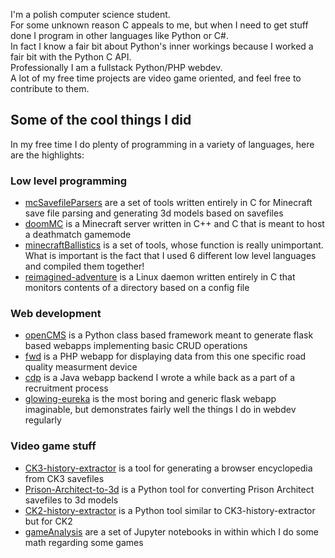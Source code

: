 I'm a polish computer science student.  
For some unknown reason C appeals to me, but when I need to get stuff done I program in other languages like Python or C#.  
In fact I know a fair bit about Python's inner workings because I worked a fair bit with the Python C API.  
Professionally I am a fullstack Python/PHP webdev.  
A lot of my free time projects are video game oriented, and feel free to contribute to them.  

## Some of the cool things I did

In my free time I do plenty of programming in a variety of languages, here are the highlights:

### Low level programming

- [mcSavefileParsers](https://github.com/TCA166/mcSavefileParsers) are a set of tools written entirely in C for Minecraft save file parsing and generating 3d models based on savefiles
- [doomMC](https://github.com/TCA166/doomMC) is a Minecraft server written in C++ and C that is meant to host a deathmatch gamemode
- [minecraftBallistics](https://github.com/TCA166/minecraftBallistics) is a set of tools, whose function is really unimportant. What is important is the fact that I used 6 different low level languages and compiled them together!
- [reimagined-adventure](https://github.com/TCA166/reimagined-adventure) is a Linux daemon written entirely in C that monitors contents of a directory based on a config file

### Web development

- [openCMS](https://github.com/TCA166/openCMS) is a Python class based framework meant to generate flask based webapps implementing basic CRUD operations
- [fwd](https://github.com/TCA166/fwd) is a PHP webapp for displaying data from this one specific road quality measurment device
- [cdp](https://github.com/TCA166/cdp) is a Java webapp backend I wrote a while back as a part of a recruitment process
- [glowing-eureka](https://github.com/TCA166/glowing-eureka) is the most boring and generic flask webapp imaginable, but demonstrates fairly well the things I do in webdev regularly

### Video game stuff

- [CK3-history-extractor](https://github.com/TCA166/CK3-history-extractor) is a tool for generating a browser encyclopedia from CK3 savefiles
- [Prison-Architect-to-3d](https://github.com/TCA166/Prison-Architect-to-3d-model-converter) is a Python tool for converting Prison Architect savefiles to 3d models
- [CK2-history-extractor](https://github.com/TCA166/CK2-history-extractor) is a Python tool similar to CK3-history-extractor but for CK2
- [gameAnalysis](https://github.com/TCA166/gamesAnalysis) are a set of Jupyter notebooks in within which I do some math regarding some games

<!--
**TCA166/TCA166** is a ✨ _special_ ✨ repository because its `README.md` (this file) appears on your GitHub profile.

Here are some ideas to get you started:

- 🔭 I’m currently working on ...
- 🌱 I’m currently learning ...
- 👯 I’m looking to collaborate on ...
- 🤔 I’m looking for help with ...
- 💬 Ask me about ...
- 📫 How to reach me: ...
- 😄 Pronouns: ...
- ⚡ Fun fact: ...
-->
